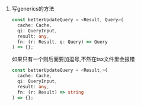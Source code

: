 1. 写generics的方法

    ```ts
    const betterUpdateQuery = <Result, Query>(
      cache: Cache,
      qi: QueryInput,
      result: any,
      fn: (r: Result, q: Query) => Query
    ) => {};
    ```

    如果只有一个则后面要加逗号,不然在tsx文件里会报错

    ```ts
    const betterUpdateQuery = <Result,>(
      cache: Cache,
      qi: QueryInput,
      result: any,
      fn: (r: Result) => string
    ) => {};
    ```